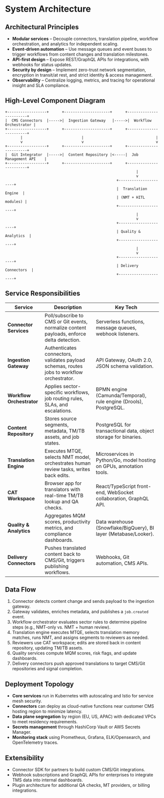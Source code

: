 # System Architecture

## Architectural Principles
- **Modular services** – Decouple connectors, translation pipeline, workflow orchestration, and analytics for independent scaling.
- **Event-driven automation** – Use message queues and event buses to trigger workflows from content changes and translation milestones.
- **API-first design** – Expose REST/GraphQL APIs for integrations, with webhooks for status updates.
- **Security by design** – Implement zero-trust network segmentation, encryption in transit/at rest, and strict identity & access management.
- **Observability** – Centralize logging, metrics, and tracing for operational insight and SLA compliance.

## High-Level Component Diagram
```
+------------------+      +---------------------+      +------------------------+
|  CMS Connectors  |----->|  Ingestion Gateway   |----->|  Workflow Orchestrator |
+------------------+      +---------------------+      +------------------------+
       |                           |                                 |
       v                           v                                 v
+------------------+      +---------------------+      +------------------------+
|  Git Integrator  |----->|  Content Repository |<-----|  Job Management API    |
+------------------+      +---------------------+      +------------------------+
                                                            |
                                                            v
                                                   +----------------------+
                                                   |  Translation Engine  |
                                                   | (NMT + HITL modules) |
                                                   +----------------------+
                                                            |
                                                            v
                                                   +----------------------+
                                                   | Quality & Analytics  |
                                                   +----------------------+
                                                            |
                                                            v
                                                   +----------------------+
                                                   | Delivery Connectors  |
                                                   +----------------------+
```

## Service Responsibilities
| Service | Description | Key Tech |
| --- | --- | --- |
| **Connector Services** | Poll/subscribe to CMS or Git events, normalize content payloads, enforce delta detection. | Serverless functions, message queues, webhook listeners. |
| **Ingestion Gateway** | Authenticates connectors, validates payload schemas, routes jobs to workflow orchestrator. | API Gateway, OAuth 2.0, JSON schema validation. |
| **Workflow Orchestrator** | Applies sector-specific workflows, job routing rules, SLAs, and escalations. | BPMN engine (Camunda/Temporal), rule engine (Drools), PostgreSQL. |
| **Content Repository** | Stores source segments, metadata, TM/TB assets, and job states. | PostgreSQL for transactional data, object storage for binaries. |
| **Translation Engine** | Executes MTQE, selects NMT model, orchestrates human review tasks, writes back edits. | Microservices in Python/Go, model hosting on GPUs, annotation tools. |
| **CAT Workspace** | Browser app for translators with real-time TM/TB lookup and QA checks. | React/TypeScript front-end, WebSocket collaboration, GraphQL API. |
| **Quality & Analytics** | Aggregates MQM scores, productivity metrics, and compliance dashboards. | Data warehouse (Snowflake/BigQuery), BI layer (Metabase/Looker). |
| **Delivery Connectors** | Pushes translated content back to CMS/Git, triggers publishing workflows. | Webhooks, Git automation, CMS APIs. |

## Data Flow
1. Connector detects content change and sends payload to the ingestion gateway.
2. Gateway validates, enriches metadata, and publishes a `job.created` event.
3. Workflow orchestrator evaluates sector rules to determine pipeline steps (e.g., NMT-only vs. NMT + human review).
4. Translation engine executes MTQE, selects translation memory matches, runs NMT, and assigns segments to reviewers as needed.
5. Reviewers use CAT workspace; edits are stored back in content repository, updating TM/TB assets.
6. Quality services compute MQM scores, risk flags, and update dashboards.
7. Delivery connectors push approved translations to target CMS/Git repositories and signal completion.

## Deployment Topology
- **Core services** run in Kubernetes with autoscaling and Istio for service mesh security.
- **Connectors** can deploy as cloud-native functions near customer CMS hosting region to minimize latency.
- **Data plane segregation** by region (EU, US, APAC) with dedicated VPCs to meet residency requirements.
- **Secrets management** through HashiCorp Vault or AWS Secrets Manager.
- **Monitoring stack** using Prometheus, Grafana, ELK/Opensearch, and OpenTelemetry traces.

## Extensibility
- Connector SDK for partners to build custom CMS/Git integrations.
- Webhook subscriptions and GraphQL APIs for enterprises to integrate TMS data into internal dashboards.
- Plugin architecture for additional QA checks, MT providers, or billing integrations.
